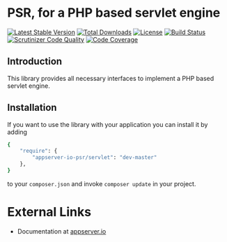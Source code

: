 # PSR, for a PHP based servlet engine

[![Latest Stable Version](https://poser.pugx.org/appserver-io-psr/servlet/v/stable.png)](https://packagist.org/packages/appserver-io-psr/servlet) [![Total Downloads](https://poser.pugx.org/appserver-io-psr/servlet/downloads.png)](https://packagist.org/packages/appserver-io-psr/servlet) [![License](https://poser.pugx.org/appserver-io-psr/servlet/license.png)](https://packagist.org/packages/appserver-io-psr/servlet) [![Build Status](https://travis-ci.org/appserver-io-psr/servlet.png)](https://travis-ci.org/appserver-io-psr/servlet) [![Scrutinizer Code Quality](https://scrutinizer-ci.com/g/appserver-io-psr/servlet/badges/quality-score.png?b=master)](https://scrutinizer-ci.com/g/appserver-io-psr/servlet/?branch=master) [![Code Coverage](https://scrutinizer-ci.com/g/appserver-io-psr/servlet/badges/coverage.png?b=master)](https://scrutinizer-ci.com/g/appserver-io-psr/servlet/?branch=master)

## Introduction

This library provides all necessary interfaces to implement a PHP based servlet engine.

## Installation

If you want to use the library with your application you can install it by adding

```sh
{
    "require": {
        "appserver-io-psr/servlet": "dev-master"
    },
}
```

to your ```composer.json``` and invoke ```composer update``` in your project.

# External Links

* Documentation at [appserver.io](http://docs.appserver.io)